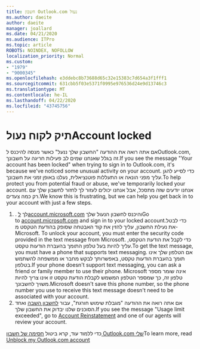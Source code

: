 ```yaml
---
title: חשבון Outlook.com נעול
ms.author: daeite
author: daeite
manager: joallard
ms.date: 04/21/2020
ms.audience: ITPro
ms.topic: article
ROBOTS: NOINDEX, NOFOLLOW
localization_priority: Normal
ms.custom:
- "1979"
- "9000345"
ms.openlocfilehash: e3ddebc8b73688d65c32e15383c7d654a3f1fff1
ms.sourcegitcommit: 631cbb5f03e5371f0995e976536d24e9d13746c3
ms.translationtype: MT
ms.contentlocale: he-IL
ms.lasthandoff: 04/22/2020
ms.locfileid: "43745756"
---
```

# <a name="account-locked"></a><span data-ttu-id="42994-102">תיק לקוח נעול</span><span class="sxs-lookup"><span data-stu-id="42994-102">Account locked</span></span>

<span data-ttu-id="42994-103">אם אתה רואה את ההודעה "החשבון שלך ננעל" כאשר מנסה להיכנס לOutlook.com, זה בגלל שאנחנו שמים לב פעילות חריגה על חשבונך.</span><span class="sxs-lookup"><span data-stu-id="42994-103">If you see the message "Your account has been locked" when trying to sign in to Outlook.com, it's because we've noticed some unusual activity on your account.</span></span> <span data-ttu-id="42994-104">כדי לסייע להגן עליך מפני הונאה או התעללות פוטנציאלית, נעלנו באופן זמני את חשבונך.</span><span class="sxs-lookup"><span data-stu-id="42994-104">To help protect you from potential fraud or abuse, we've temporarily locked your account.</span></span> <span data-ttu-id="42994-105">אנחנו יודעים שזה מתסכל, אבל אנחנו יכולים לעזור לך לחזור לחשבון שלך עם רק כמה צעדים.</span><span class="sxs-lookup"><span data-stu-id="42994-105">We know this is frustrating, but we can help you get back in to your account with just a few steps.</span></span>

1. <span data-ttu-id="42994-106">. לך [לaccount.microsoft.com](https://go.microsoft.com/fwlink/?linkid=2090484) והיכנס לחשבון הנעול שלך</span><span class="sxs-lookup"><span data-stu-id="42994-106">Go to [account.microsoft.com](https://go.microsoft.com/fwlink/?linkid=2090484) and sign in to your locked account.</span></span><span data-ttu-id="42994-107">כדי לבטל את נעילת החשבון, עליך להזין את קוד האבטחה שסופק בהודעת הטקסט מ-Microsoft.</span><span class="sxs-lookup"><span data-stu-id="42994-107"> To unlock your account, you must enter the security code provided in the text message from Microsoft.</span></span> <span data-ttu-id="42994-108">כדי לקבל את הודעת הטקסט, עליך להיות בעל טלפון התומך בהעברת הודעות טקסט.</span><span class="sxs-lookup"><span data-stu-id="42994-108">To get the text message, you must have a phone that supports text messaging.</span></span> <span data-ttu-id="42994-109">אם הטלפון שלך אינו תומך בהעברת הודעות טקסט, באפשרותך לבקש מחבר או ממשפחה להשתמש בטלפון.</span><span class="sxs-lookup"><span data-stu-id="42994-109">If your phone doesn't support text messaging, you can ask a friend or family member to use their phone.</span></span> <span data-ttu-id="42994-110">Microsoft אינה שומר מספר טלפון זה, כך שמספר הטלפון המשמש לקבלת הודעת טקסט זו אינו צריך להיות משויך לחשבונך.</span><span class="sxs-lookup"><span data-stu-id="42994-110">Microsoft doesn't save this phone number, so the phone number you use to receive this text message doesn't need to be associated with your account.</span></span>
2. <span data-ttu-id="42994-111">אם אתה רואה את ההודעה "מגבלת שימוש חורגת", עבור [לחשבון השבה](https://go.microsoft.com/fwlink/?linkid=2090483) ואחד הסוכנים שלנו יבדוק את החשבון שלך.</span><span class="sxs-lookup"><span data-stu-id="42994-111">If you see the message "Usage limit exceeded", go to [Account Reinstatement](https://go.microsoft.com/fwlink/?linkid=2090483) and one of our agents will review your account.</span></span>

<span data-ttu-id="42994-112">כדי ללמוד עוד, קרא ביטול [חסימה של חשבון Outlook.com שלי](https://support.office.com/article/f4ad2701-d166-4d8b-8a6a-9af2a1f8a4c4?wt.mc_id=Office_Outlook_com_Alchemy)</span><span class="sxs-lookup"><span data-stu-id="42994-112">To learn more, read [Unblock my Outlook.com account](https://support.office.com/article/f4ad2701-d166-4d8b-8a6a-9af2a1f8a4c4?wt.mc_id=Office_Outlook_com_Alchemy)</span></span> 